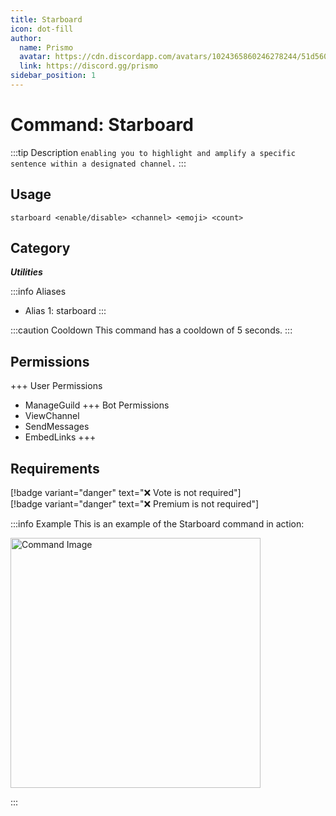 ```yaml
---
title: Starboard
icon: dot-fill
author:
  name: Prismo
  avatar: https://cdn.discordapp.com/avatars/1024365860246278244/51d5603eff69376da9a21e86b07a75bd.png?size=2048
  link: https://discord.gg/prismo
sidebar_position: 1
---
```



# Command: Starboard

:::tip Description
`enabling you to highlight and amplify a specific sentence within a designated channel.`
:::

## Usage

```
starboard <enable/disable> <channel> <emoji> <count>
```

## Category

_**Utilities**_

:::info Aliases
- Alias 1: starboard
:::

:::caution Cooldown
This command has a cooldown of 5 seconds.
:::

## Permissions

+++ User Permissions
- ManageGuild
+++ Bot Permissions
- ViewChannel
- SendMessages
- EmbedLinks
+++

## Requirements

[!badge variant="danger" text="❌ Vote is not required"]  
[!badge variant="danger" text="❌ Premium is not required"]

:::info Example
This is an example of the Starboard command in action:

<img src="https://imgur.com/vy4InwJ.png" alt="Command Image" width="400"/>

:::


